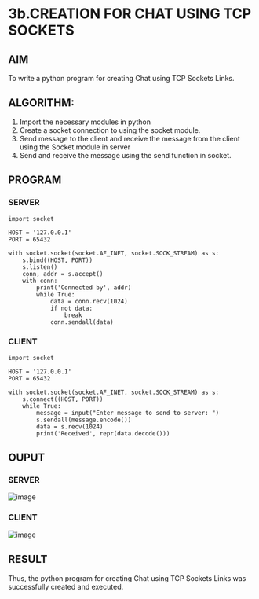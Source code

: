 # 3b.CREATION FOR CHAT USING TCP SOCKETS
## AIM
To write a python program for creating Chat using TCP Sockets Links.
## ALGORITHM:
1. Import the necessary modules in python
2. Create a socket connection to using the socket module.
3. Send message to the client and receive the message from the client using the Socket module in
 server
4. Send and receive the message using the send function in socket.
## PROGRAM
### SERVER
```
import socket

HOST = '127.0.0.1'  
PORT = 65432    

with socket.socket(socket.AF_INET, socket.SOCK_STREAM) as s:
    s.bind((HOST, PORT))
    s.listen()
    conn, addr = s.accept()
    with conn:
        print('Connected by', addr)
        while True:
            data = conn.recv(1024)
            if not data:
                break
            conn.sendall(data)  
```
### CLIENT
```
import socket

HOST = '127.0.0.1'  
PORT = 65432        

with socket.socket(socket.AF_INET, socket.SOCK_STREAM) as s:
    s.connect((HOST, PORT))
    while True:
        message = input("Enter message to send to server: ")
        s.sendall(message.encode())
        data = s.recv(1024)
        print('Received', repr(data.decode()))

```
## OUPUT
### SERVER
![image](https://github.com/senthil77k/3b_CHAT_USING_TCP_SOCKETS/assets/148571479/7d080ae9-5839-4335-bf79-9b775188ad6f)


### CLIENT

![image](https://github.com/senthil77k/3b_CHAT_USING_TCP_SOCKETS/assets/148571479/591602e3-6349-48f2-8617-657958f467f2)



## RESULT
Thus, the python program for creating Chat using TCP Sockets Links was successfully 
created and executed.
